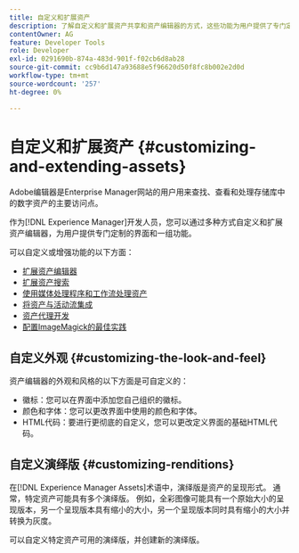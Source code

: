 ```yaml
---
title: 自定义和扩展资产
description: 了解自定义和扩展资产共享和资产编辑器的方式，这些功能为用户提供了专门定制的界面和一组功能。
contentOwner: AG
feature: Developer Tools
role: Developer
exl-id: 0291690b-874a-483d-901f-f02cb6d8ab28
source-git-commit: cc9b6d147a93688e5f96620d50f8fc8b002e2d0d
workflow-type: tm+mt
source-wordcount: '257'
ht-degree: 0%

---
```


# 自定义和扩展资产 {#customizing-and-extending-assets}

Adobe编辑器是Enterprise Manager网站的用户用来查找、查看和处理存储库中的数字资产的主要访问点。

作为[!DNL Experience Manager]开发人员，您可以通过多种方式自定义和扩展资产编辑器，为用户提供专门定制的界面和一组功能。

可以自定义或增强功能的以下方面：

* [扩展资产编辑器](asseteditorx.md)
* [扩展资产搜索](searchx.md)
* [使用媒体处理程序和工作流处理资产](media-handlers.md)
* [将资产与活动流集成](extending-activity-stream.md)
* [资产代理开发](proxy.md)
* [配置ImageMagick的最佳实践](best-practices-for-imagemagick.md)

## 自定义外观 {#customizing-the-look-and-feel}

资产编辑器的外观和风格的以下方面是可自定义的：

* 徽标：您可以在界面中添加您自己组织的徽标。
* 颜色和字体：您可以更改界面中使用的颜色和字体。
* HTML代码：要进行更彻底的自定义，您可以更改定义界面的基础HTML代码。

## 自定义演绎版 {#customizing-renditions}

在[!DNL Experience Manager Assets]术语中，演绎版是资产的呈现形式。 通常，特定资产可能具有多个演绎版。 例如，全彩图像可能具有一个原始大小的呈现版本，另一个呈现版本具有缩小的大小，另一个呈现版本同时具有缩小的大小并转换为灰度。

可以自定义特定资产可用的演绎版，并创建新的演绎版。
